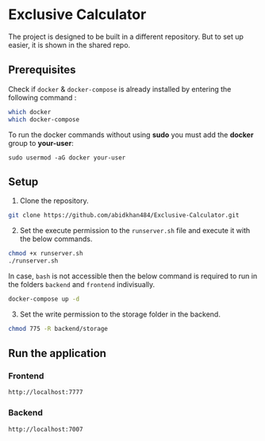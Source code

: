 # Exclusive Calculator
The project is designed to be built in a different repository. But to set up easier, it is shown in the shared repo.
## Prerequisites

Check if `docker` & `docker-compose` is already installed by entering the following command : 

```sh
which docker
which docker-compose
```

To run the docker commands without using **sudo** you must add the **docker** group to **your-user**:

```
sudo usermod -aG docker your-user
```

## Setup
1. Clone the repository.
```sh
git clone https://github.com/abidkhan484/Exclusive-Calculator.git
```
2. Set the execute permission to the `runserver.sh` file and execute it with the below commands.

```sh
chmod +x runserver.sh
./runserver.sh
```

In case, `bash` is not accessible then the below command is required to run in the folders `backend` and `frontend` indivisually.

```sh
docker-compose up -d
```
3. Set the write permission to the storage folder in the backend. 
```sh
chmod 775 -R backend/storage
```

## Run the application

### Frontend
```sh
http://localhost:7777
```

### Backend
```sh
http://localhost:7007
```
